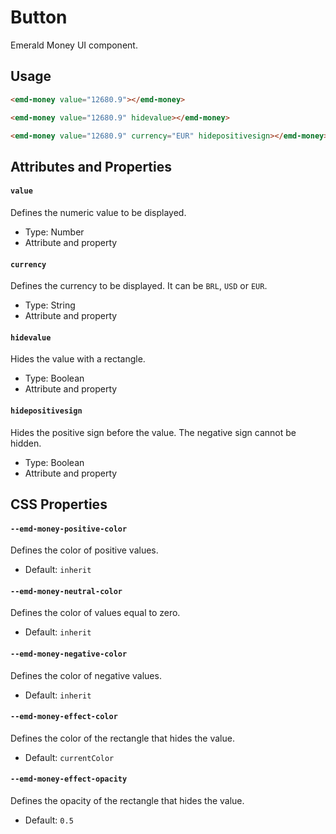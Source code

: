 # Button

Emerald Money UI component.

## Usage

```html
<emd-money value="12680.9"></emd-money>

<emd-money value="12680.9" hidevalue></emd-money>

<emd-money value="12680.9" currency="EUR" hidepositivesign></emd-money>
```

## Attributes and Properties

#### `value`

Defines the numeric value to be displayed.

- Type: Number
- Attribute and property

#### `currency`

Defines the currency to be displayed. It can be `BRL`, `USD` or `EUR`.

- Type: String
- Attribute and property

#### `hidevalue`

Hides the value with a rectangle.

- Type: Boolean
- Attribute and property

#### `hidepositivesign`

Hides the positive sign before the value. The negative sign cannot be hidden.

- Type: Boolean
- Attribute and property

## CSS Properties

#### `--emd-money-positive-color`

Defines the color of positive values.

- Default: `inherit`

#### `--emd-money-neutral-color`

Defines the color of values equal to zero.

- Default: `inherit`

#### `--emd-money-negative-color`

Defines the color of negative values.

- Default: `inherit`

#### `--emd-money-effect-color`

Defines the color of the rectangle that hides the value.

- Default: `currentColor`

#### `--emd-money-effect-opacity`

Defines the opacity of the rectangle that hides the value.

- Default: `0.5`